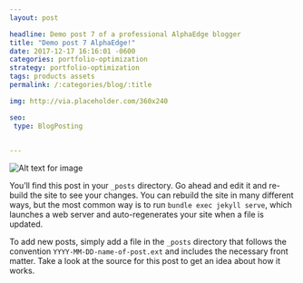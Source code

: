 ```yaml
---
layout: post

headline: Demo post 7 of a professional AlphaEdge blogger
title: "Demo post 7 AlphaEdge!"
date: 2017-12-17 16:16:01 -0600
categories: portfolio-optimization
strategy: portfolio-optimization
tags: products assets
permalink: /:categories/blog/:title

img: http://via.placeholder.com/360x240

seo:
 type: BlogPosting
 

---
```



![Alt text for image](http://via.placeholder.com/1360x540 "Image Title Text 1")


You’ll find this post in your `_posts` directory. Go ahead and edit it and re-build the site to see your changes. You can rebuild the site in many different ways, but the most common way is to run `bundle exec jekyll serve`, which launches a web server and auto-regenerates your site when a file is updated.

To add new posts, simply add a file in the `_posts` directory that follows the convention `YYYY-MM-DD-name-of-post.ext` and includes the necessary front matter. Take a look at the source for this post to get an idea about how it works.